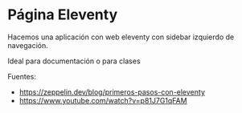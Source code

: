 # Página Eleventy


Hacemos una aplicación con web eleventy con sidebar izquierdo de navegación. 

Ideal para documentación o para clases


Fuentes:
- https://zeppelin.dev/blog/primeros-pasos-con-eleventy
- https://www.youtube.com/watch?v=p81J7G1qFAM